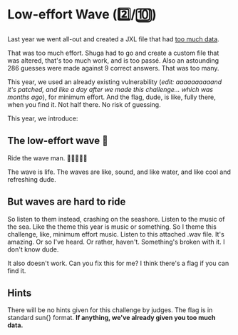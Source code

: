 # Low-effort Wave (2️⃣/🔟)
Last year we went all-out and created a JXL file that had [too much data](https://github.com/SunshineCTF/SunshineCTF-2022-Public/tree/master/Misc/half-a-jxl).

That was too much effort. Shuga had to go and create a custom file that was altered, that's too much work, and is too passé. Also an astounding 286 guesses were made against 9 correct answers. That was too many.

This year, we used an already existing vulnerability (*edit: aaaaaaaaaand it's patched, and like a day after we made this challenge... which was months ago*), for minimum effort. And the flag, dude, is like, fully there, when you find it. Not half there. No risk of guessing.

This year, we introduce:
## The low-effort wave 🌊
Ride the wave man. 🏄‍♂️🏄‍♀️🌊

The wave is life. The waves are like, sound, and like water, and like cool and refreshing dude.

## But waves are hard to ride
So listen to them instead, crashing on the seashore. Listen to the music of the sea. Like the theme this year is music or something. So I theme this challenge, like, minimum effort music. Listen to this attached .wav file. It's amazing. Or so I've heard. Or rather, haven't. Something's broken with it. I don't know dude.

It also doesn't work. Can you fix this for me? I think there's a flag if you can find it.

## Hints
There will be no hints given for this challenge by judges. The flag is in standard sun{} format. **If anything, we've already given you too much data.**
